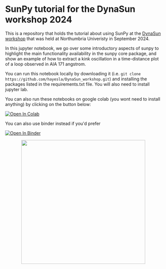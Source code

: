 # SunPy tutorial for the DynaSun workshop 2024

This is a repository that holds the tutorial about using SunPy at the [DynaSun workshop](https://sites.google.com/view/dynasun2024/overview?authuser=1) that was held at Northumbria Univeristy in September 2024.

In this jupyter notebook, we go over some introductory aspects of sunpy to highlight the main functionality availability in the sunpy core package, and show an example of how to extract a kink oscillation in a time-distance plot of a loop observed in AIA 171 angstrom. 

You can run this notebook locally by downloading it (i.e. `git clone https://github.com/hayesla/DynaSun_workshop.git`) and installing the packages listed in the requirements.txt file.
You will also need to install jupyter lab. 

You can also run these notebooks on google colab (you wont need to install anything) by clicking on the button below:

[![Open In Colab](https://colab.research.google.com/assets/colab-badge.svg)](https://colab.research.google.com/github/hayesla/DynaSun_workshop/blob/main/sunpy_dynasun_tutorial.ipynb)

You can also use binder instead if you'd prefer

[![Open In Binder](https://mybinder.org/badge_logo.svg)](https://mybinder.org/v2/gh/hayesla/DynaSun_workshop/HEAD)

<div align="center">
  <img src="https://github.com/user-attachments/assets/8cd593e8-5b4f-4ac9-a828-50f378535aed" width="400">
</div>
